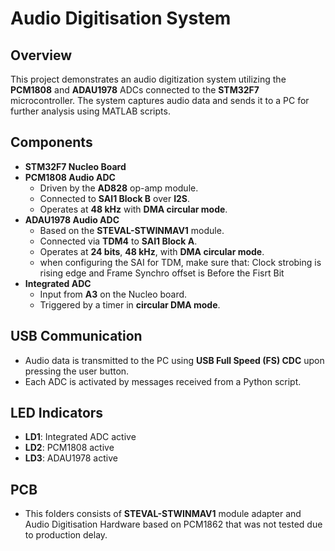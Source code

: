 # Audio Digitisation System

## Overview
This project demonstrates an audio digitization system utilizing the **PCM1808** and **ADAU1978** ADCs connected to the **STM32F7** microcontroller. The system captures audio data and sends it to a PC for further analysis using MATLAB scripts.

## Components
- **STM32F7 Nucleo Board**
- **PCM1808 Audio ADC**
  - Driven by the **AD828** op-amp module.
  - Connected to **SAI1 Block B** over **I2S**.
  - Operates at **48 kHz** with **DMA circular mode**.
- **ADAU1978 Audio ADC**
  - Based on the **STEVAL-STWINMAV1** module.
  - Connected via **TDM4** to **SAI1 Block A**.
  - Operates at **24 bits**, **48 kHz**, with **DMA circular mode**.
  - when configuring the SAI for TDM, make sure that: Clock strobing is rising edge and Frame Synchro offset is Before the Fisrt Bit
- **Integrated ADC**
  - Input from **A3** on the Nucleo board.
  - Triggered by a timer in **circular DMA mode**.

## USB Communication
- Audio data is transmitted to the PC using **USB Full Speed (FS) CDC** upon pressing the user button.
- Each ADC is activated by messages received from a Python script.

## LED Indicators
- **LD1**: Integrated ADC active
- **LD2**: PCM1808 active
- **LD3**: ADAU1978 active

## PCB
- This folders consists of **STEVAL-STWINMAV1** module adapter and Audio Digitisation Hardware based on PCM1862 that was not tested due to production delay.

